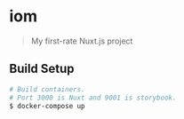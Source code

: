 # iom

> My first-rate Nuxt.js project

## Build Setup

``` bash
# Build containers.
# Port 3000 is Nuxt and 9001 is storybook.
$ docker-compose up
```

